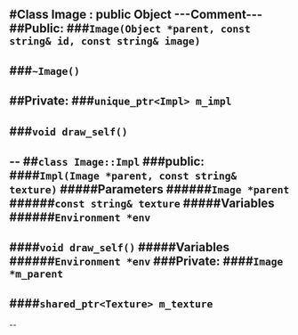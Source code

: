 #Class Image : public Object
---Comment---
##Public:
###```Image(Object *parent, const string& id, const string& image)```
--
###```~Image()```
--
##Private:
###```unique_ptr<Impl> m_impl```
--
###```void draw_self()```
--
--
##```class Image::Impl```
###public:
####```Impl(Image *parent, const string& texture)```
#####Parameters
######```Image *parent```
######```const string& texture```
#####Variables
######```Environment *env```
--
####```void draw_self()```
#####Variables
######```Environment *env```
###Private:
####```Image *m_parent```
--
####```shared_ptr<Texture> m_texture```
--
--
